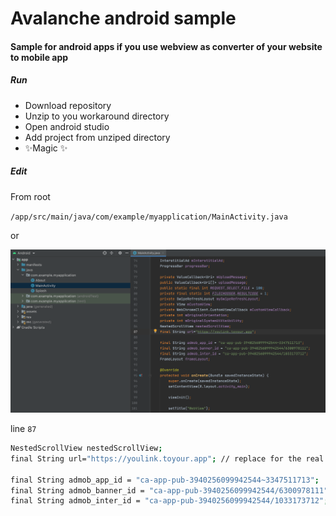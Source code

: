 # Avalanche android sample
#### Sample for android apps if you use webview as converter of your website to mobile app

##### Run

- Download repository
- Unzip to you workaround directory
- Open android studio
- Add project from unziped directory
- ✨Magic ✨

##### Edit
From root

`/app/src/main/java/com/example/myapplication/MainActivity.java`

or

![alt text](https://github.com/xantos008/avalanche-android-webview-app-sample/blob/main/codeshot.png?raw=true)

line `87`

```sh
NestedScrollView nestedScrollView;
final String url="https://youlink.toyour.app"; // replace for the real one

final String admob_app_id = "ca-app-pub-3940256099942544~3347511713";
final String admob_banner_id = "ca-app-pub-3940256099942544/6300978111";
final String admob_inter_id = "ca-app-pub-3940256099942544/1033173712";
```
